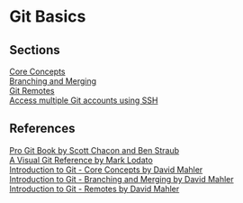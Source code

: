 # Git Basics

## Sections

[Core Concepts](Git-Core-Concepts.md)\
[Branching and Merging](Git-Branching-Merging.md)\
[Git Remotes](Git-Remotes.md)\
[Access multiple Git accounts using SSH](GitHub-ssh.md)

## References
[Pro Git Book by Scott Chacon and Ben Straub](https://git-scm.com/book/en/v2)  
[A Visual Git Reference by Mark Lodato](https://marklodato.github.io/visual-git-guide/index-en.html)  
[Introduction to Git - Core Concepts by David Mahler](https://youtu.be/uR6G2v_WsRA)  
[Introduction to Git - Branching and Merging by David Mahler](https://youtu.be/FyAAIHHClqI)  
[Introduction to Git - Remotes by David Mahler](https://youtu.be/Gg4bLk8cGNo)  
